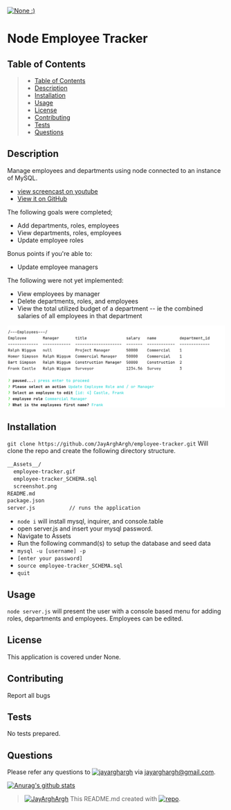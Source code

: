 [![None :)](https://img.shields.io/badge/License-None-&#58&#41-yellow)](https://img.shields.io/badge/License-&#58&#41-yellow)
# Node Employee Tracker
## Table of Contents
> - [Table of Contents](#Table-of-Contents)
> - [Description](#Description)
> - [Installation](#Installation)
> - [Usage](#Usage)
> - [License](#License)
> - [Contributing](#Contributing)
> - [Tests](#Tests)
> - [Questions](#Questions)

## Description
Manage employees and departments using node connected to an instance of MySQL.

* [view screencast on youtube](https://youtu.be/h9DlYttWTDU)
* [View it on GitHub](https://github.com/JayArghArgh/employee-tracker)

The following goals were completed;

* Add departments, roles, employees
* View departments, roles, employees
* Update employee roles

Bonus points if you're able to:

* Update employee managers

The following were not yet implemented:
* View employees by manager
* Delete departments, roles, and employees
* View the total utilized budget of a department -- ie the combined salaries of all employees in that department

![screenshot](./Assets/screenshot.png)

## Installation
```git clone https://github.com/JayArghArgh/employee-tracker.git``` Will clone the repo and create the following directory structure.
```md
__Assets__/
  employee-tracker.gif
  employee-tracker_SCHEMA.sql
  screenshot.png
README.md
package.json
server.js			// runs the application
```

* `node i` will install mysql, inquirer, and console.table
* open server.js and insert your mysql password.
* Navigate to Assets
* Run the following command(s) to setup the database and seed data
* `mysql -u [username] -p`
* `[enter your password]`
* `source employee-tracker_SCHEMA.sql`
* `quit`

## Usage
`node server.js` will present the user with a console based menu for adding roles, departments and employees. Employees can be edited.
## License
This application is covered under None.
## Contributing
Report all bugs
## Tests
No tests prepared.
## Questions
Please refer any questions to [![jayarghargh](https://img.shields.io/badge/Dev-jayarghargh-yellow)](https://github.com/jayarghargh) via jayarghargh@gmail.com.

[![Anurag's github stats](https://github-readme-stats.vercel.app/api?username=jayarghargh&theme=solarized-light)](https://github.com/jayarghargh/github-readme-stats)


> [![JayArghArgh](https://img.shields.io/badge/Dev-JayArghArgh-yellow)](https://github.com/JayArghArgh) This README.md created with [![repo](https://img.shields.io/badge/Git-ProReadMe-green)](https://github.com/JayArghArgh/pro-readme-generator).

